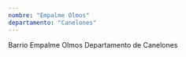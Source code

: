 ```yaml
---
nombre: "Empalme Olmos"
departamento: "Canelones"
---
```


Barrio Empalme Olmos
Departamento de Canelones
